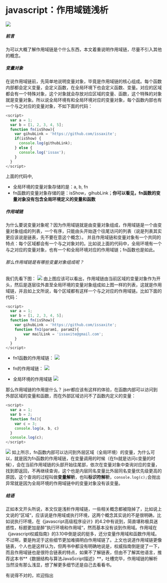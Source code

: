 # javascript：作用域链浅析


![](http://upload-images.jianshu.io/upload_images/2838289-1ed4d8357195e4af.png?imageMogr2/auto-orient/strip%7CimageView2/2/w/1240)

##### 前言
为可以大概了解作用域链是个什么东西，本文着重说明作用域链，尽量不引入其他的概念。

##### 变量对象
在说作用域链前，先简单地说明变量对象，毕竟是作用域链的核心组成。每个函数内部都会定义变量，会定义函数，在全局环境下也会定义函数、变量。对应的区域都会有一个特殊对象，这个对象就会存放对应区域的变量、函数，这个特殊的对象就是变量对象。所以说全局环境有和全局环境对应的变量对象，每个函数内部也有一个与之对应的变量对象，不如下面的代码：
```js
<script>
  var a = 1;
  var b = [1, 2, 3, 4, 5];
  function fn(isShow){
    var gihubLink = 'https://github.com/issaxite';
    if(isShow) {
      console.log(githubLink);
    } else {
      console.log('issax');
    }
  }
</script>
```
上面的代码中,
- 全局环境的变量对象存储的是：a, b, fn
- fn函数的变量对象存储的是：isShow，gihubLink；**你可以看见，fn函数的变量对象没有包含全局环境定义的变量和函数**

##### 作用域链
为什么要说变量对象呢？因为作用域链就是由变量对象组成，作用域链是一个由变量对象组成的列表，一个有序，只能由头开始逐个往尾访问的列表（说是列表其实更应该说是链表，先不要在意这个概念）。
并且作用域链和变量对象有一个共同的特点：每个区域都会有一个与之对象对的。比如说上面的代码中，全局环境有一个与之对应的变量对象，也有一个和全局环境对应的作用域链；fn函数也是如此。

###### 那么作用域链是有哪些变量对象组成呢？
我们先看下图：
![](http://upload-images.jianshu.io/upload_images/2838289-ea22086b2a47a918.png?imageMogr2/auto-orient/strip%7CimageView2/2/w/1240)
由上图应该可以看出，作用域链由当前区域的变量对象作为开头，然后是逐层往外直至全局环境的变量对象组成如上图一样的列表，这就是作用域链，并且如上文所说，每个区域都有这样一个与之对应的作用域链。比如下面的代码：
```js
<script>
  var a = 1;
  var b = [1, 2, 3, 4, 5];
  function fn(isShow){
    var gihubLink = 'https://github.com/issaxite';
    function fn1(param1, param2){
        var mailLink = 'issaxite@gmail.com';
    }
  }
</script>
```
- fn1函数的作用域链：
![](http://upload-images.jianshu.io/upload_images/2838289-b0a1699c6beb4b74.png?imageMogr2/auto-orient/strip%7CimageView2/2/w/1240)

- fn的作用域链：
![](http://upload-images.jianshu.io/upload_images/2838289-9fdc6ccc56ef3e26.png?imageMogr2/auto-orient/strip%7CimageView2/2/w/1240)

- 全局环境的作用域链
![](http://upload-images.jianshu.io/upload_images/2838289-828698a0bf9bc1b4.png?imageMogr2/auto-orient/strip%7CimageView2/2/w/1240)

那么作用域链的作用是什么？
jser都应该有这样的体验，在函数内部可以访问到外部区域的变量和函数，而在外部区域访问不了函数内定义的变量：
```js
<script>
  var a = 1;
  var b = 2;
  function fn(){
    var c = 3;
    console.log(a, b, c)
  }
  console.log(c);
</script>
```
![](http://upload-images.jianshu.io/upload_images/2838289-2a0bdcdf12428f9a.png?imageMogr2/auto-orient/strip%7CimageView2/2/w/1240)
如上所示，fn函数内部可以访问到外层区域（全局环境）的变量，为什么可以，就是因为fn函数的作用域链，在变量调用的时候（在fn就是访问c变量的时候），会在当前作用域链的头部开始往尾部，依次在变量对象中查询对应的变量，找到即返回，不再继续查询，这个也是内层同名变量比外层同名变量优先级更高的原因，这个查询的过程叫做**变量解析**，也叫**标识符解析**，`console.log(c);`会抛出异常就是因为全局环境的作用域链中的变量对象没有该变量。

##### 结语
正如本文开头所说，本文仅是浅析作用域链，一些相关概念都被隐掉了，比如说上文说的“区域“，应该说是作用域或执行环境，这两个概念其实说的不是很明确，比如说执行环境，在《javascript高级程序设计》的4.2中有说到，简直堪称极具迷惑性，标题更加是醉”执行环境和作用域“，然而基本没有谈到作用域。作用域在《javascript权威指南》的3.10中倒是说的挺多，还分变量作用域和函数作用域。不过啊，要是拘泥于这些细节更加难搞明白作用域链了。上文也说道作用域链更像链表，个人也是这样认为，但两书中都没有明确地说是，权威指南倒是提了一下，而且作用域链也是很符合链表的特点，如果不了解链表，但由不了解其他语言，推荐这本书**《数据结构与算法JavaScript描述》**，吐槽完毕，作用域链的解析当然没有那么浅显，想了解更多细节还是自己去看看书。

有说得不对的，欢迎指出
